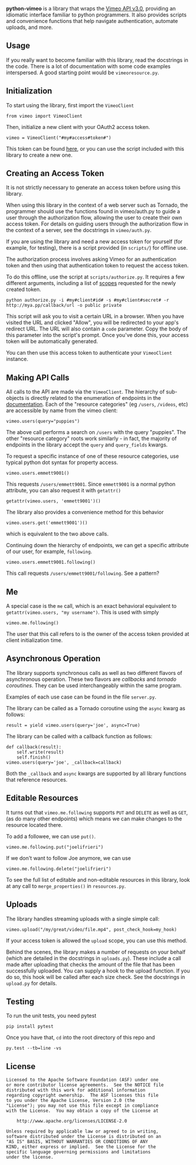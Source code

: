 **python-vimeo** is a library that wraps the
[Vimeo API v3.0](https://developer.vimeo.com/api/docs), providing
an idiomatic interface familiar to python programmers. It also
provides scripts and convenience functions that help navigate authentication,
automate uploads, and more.

Usage
-----

If you really want to become familiar with this library, read
the docstrings in the code. There is a lot of documentation with some code examples
interspersed. A good starting point would be `vimeoresource.py`.

Initialization
--------------

To start using the library, first import the `VimeoClient`

    from vimeo import VimeoClient

Then, initialize a new client with your OAuth2 access token.

    vimeo = VimeoClient("#my#access#token#")

This token can be found [here](https://developer.vimeo.com/apps), or you can
use the script included with this library to create a new one.

Creating an Access Token
------------------------

It is not strictly necessary to generate an access token before using this
library.

When using this library in the context of a web server such as Tornado, the
programmer should use the functions found in vimeo/auth.py to guide a user
through the authorization flow, allowing the user to create their own access
token. For details on guiding users through the authorization flow in the
context of a server, see the docstrings in `vimeo/auth.py`.

If you are using the library and need a new access token for yourself (for example,
for testing), there is a script provided (in `scripts/`) for offline use.

The authorization process involves asking Vimeo for an authentication token and
then using that authentication token to request the access token.

To do this offline, use the script at `scripts/authorize.py`. It requires a few
different arguments, including a list of [scopes](https://developer.vimeo.com/api/docs/auth)
requested for the newly created token.

    python authorize.py -i #my#client#id# -s #my#client#secret# -r http://mya.pp/callback/url -o public private

This script will ask you to visit a certain URL in a browser. When you have
visited the URL and clicked "Allow", you will be redirected to your app's
redirect URL. The URL will also contain a `code` parameter. Copy the body of
this parameter into the script's prompt. Once you've done this, your access
token will be automatically generated.

You can then use this access token to authenticate your `VimeoClient`
instance.

Making API Calls
----------------

All calls to the API are made via the `VimeoClient`. The hierarchy of
sub-objects is directly related to the enumeration of endpoints in the
[documentation](https://developer.vimeo.com/api/docs/endpoints). Each of the
"resource categories" (eg `/users`, `/videos`, etc) are accessible by name
from the vimeo client:

    vimeo.users(query="puppies")

The above call performs a search on `/users` with the query "puppies". The
other "resource category" roots work similarly - in fact, the majority of
endpoints in the library accept the `query` and `query_fields` kwargs.

To request a specific instance of one of these resource categories, use
typical python dot syntax for property access.

    vimeo.users.emmett9001()

This requests `/users/emmett9001`. Since `emmett9001` is a normal python
attribute, you can also request it with `getattr()`

    getattr(vimeo.users, 'emmett9001')()

The library also provides a convenience method for this behavior

    vimeo.users.get('emmett9001')()

which is equivalent to the two above calls.

Continuing down the hierarchy of endpoints, we can get a specific attribute of
our user, for example, `following`.

    vimeo.users.emmett9001.following()

This call requests `/users/emmett9001/following`. See a pattern?

Me
--

A special case is the `me` call, which is an exact behavioral equivalent
to `getattr(vimeo.users, "my username")`. This is used with simply

    vimeo.me.following()

The user that this call refers to is the owner of the access token provided at
client initialization time.

Asynchronous Operation
----------------------

The library supports synchronous calls as well as two different flavors of
asynchronous operation. These two flavors are *callbacks* and *tornado
coroutines*. They can be used interchangeably within the same program.

Examples of each use case can be found in the file `server.py`.

The library can be called as a Tornado coroutine using the `async` kwarg as follows:

    result = yield vimeo.users(query='joe', async=True)

The library can be called with a callback function as follows:

    def callback(result):
        self.write(result)
        self.finish()
    vimeo.users(query='joe', _callback=callback)

Both the `_callback` and `async` kwargs are supported by all library functions
that reference resources.

Editable Resources
------------------

It turns out that `vimeo.me.following` supports `PUT` and
`DELETE` as well as `GET`, (as do many other endpoints) which means we can make
changes to the resource located there.

To add a followee, we can use `put()`.

    vimeo.me.following.put("joelifrieri")

If we don't want to follow Joe anymore, we can use

    vimeo.me.following.delete("joelifrieri")

To see the full list of editable and non-editable resources in this library,
look at any call to `merge_properties()` in `resources.py`.

Uploads
-------

The library handles streaming uploads with a single simple call:

    vimeo.upload("/my/great/video/file.mp4", post_check_hook=my_hook)

If your access token is allowed the `upload` scope, you can use this method.

Behind the scenes, the library makes a number of requests on your behalf
(which are detailed in the docstrings in `uploads.py`). These include a call
made after uploading that checks the amount of the file that has been
successfully uploaded. You can supply a hook to the upload function. If you do
so, this hook will be called after each size check. See the docstrings in
`upload.py` for details.

Testing
-------

To run the unit tests, you need pytest

    pip install pytest

Once you have that, `cd` into the root directory of this repo and

    py.test --tb=line -vs

License
-------

    Licensed to the Apache Software Foundation (ASF) under one
    or more contributor license agreements.  See the NOTICE file
    distributed with this work for additional information
    regarding copyright ownership.  The ASF licenses this file
    to you under the Apache License, Version 2.0 (the
    "License"); you may not use this file except in compliance
    with the License.  You may obtain a copy of the License at

        http://www.apache.org/licenses/LICENSE-2.0

    Unless required by applicable law or agreed to in writing,
    software distributed under the License is distributed on an
    "AS IS" BASIS, WITHOUT WARRANTIES OR CONDITIONS OF ANY
    KIND, either express or implied.  See the License for the
    specific language governing permissions and limitations
    under the license.
